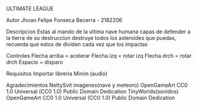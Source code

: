 ULTIMATE LEAGUE

Autor
Jhoan Felipe Fonseca Becerra - 2182206

Descripcion 
Estas al mando de la ultima nave humana capas de defender a la tierra de su destruccion
destruye todos los asteroides que puedas, recuerda que estos de dividen cada vez que los impactas

Controles
Flecha arriba = acelerar
Flecha izq = rotar izq
Flecha drch = rotar drch
Espacio = disparo

Requisitos
Importar libreria Minim (audio)

Agradecimientos
NettySvit imagenes(nave y meteoro)
OpenGameArt
CC0 1.0 Universal (CC0 1.0)
Public Domain Dedication
TinyWorlds(sonidos)
OpenGameArt
CC0 1.0 Universal (CC0 1.0)
Public Domain Dedication
